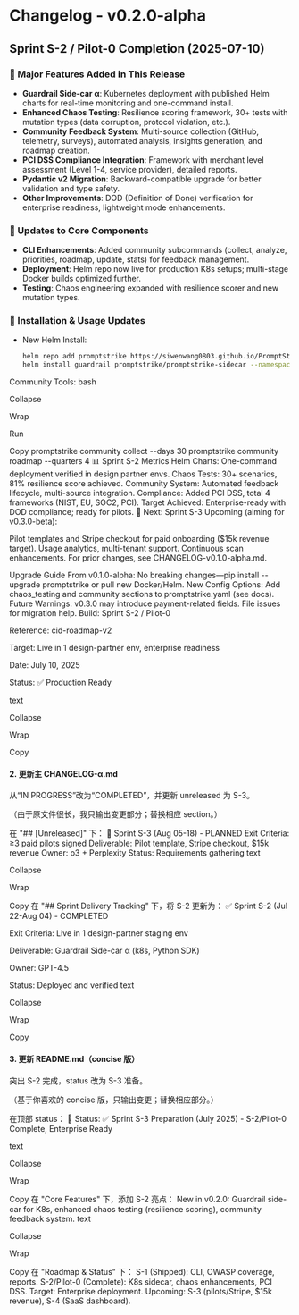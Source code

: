 # Changelog - v0.2.0-alpha

## Sprint S-2 / Pilot-0 Completion (2025-07-10)

### 🎯 Major Features Added in This Release

- **Guardrail Side-car α**: Kubernetes deployment with published Helm charts for real-time monitoring and one-command install.
- **Enhanced Chaos Testing**: Resilience scoring framework, 30+ tests with mutation types (data corruption, protocol violation, etc.).
- **Community Feedback System**: Multi-source collection (GitHub, telemetry, surveys), automated analysis, insights generation, and roadmap creation.
- **PCI DSS Compliance Integration**: Framework with merchant level assessment (Level 1-4, service provider), detailed reports.
- **Pydantic v2 Migration**: Backward-compatible upgrade for better validation and type safety.
- **Other Improvements**: DOD (Definition of Done) verification for enterprise readiness, lightweight mode enhancements.

### 🔧 Updates to Core Components

- **CLI Enhancements**: Added community subcommands (collect, analyze, priorities, roadmap, update, stats) for feedback management.
- **Deployment**: Helm repo now live for production K8s setups; multi-stage Docker builds optimized further.
- **Testing**: Chaos engineering expanded with resilience scorer and new mutation types.

### 🚀 Installation & Usage Updates

- New Helm Install:
  ```bash
  helm repo add promptstrike https://siwenwang0803.github.io/PromptStrike
  helm install guardrail promptstrike/promptstrike-sidecar --namespace ps --set openai.apiKey=$OPENAI_API_KEY
Community Tools:
bash

Collapse

Wrap

Run

Copy
promptstrike community collect --days 30
promptstrike community roadmap --quarters 4
📊 Sprint S-2 Metrics
Helm Charts: One-command deployment verified in design partner envs.
Chaos Tests: 30+ scenarios, 81% resilience score achieved.
Community System: Automated feedback lifecycle, multi-source integration.
Compliance: Added PCI DSS, total 4 frameworks (NIST, EU, SOC2, PCI).
Target Achieved: Enterprise-ready with DOD compliance; ready for pilots.
🎯 Next: Sprint S-3
Upcoming (aiming for v0.3.0-beta):

Pilot templates and Stripe checkout for paid onboarding ($15k revenue target).
Usage analytics, multi-tenant support.
Continuous scan enhancements.
For prior changes, see CHANGELOG-v0.1.0-alpha.md.

Upgrade Guide
From v0.1.0-alpha: No breaking changes—pip install --upgrade promptstrike or pull new Docker/Helm.
New Config Options: Add chaos_testing and community sections to promptstrike.yaml (see docs).
Future Warnings: v0.3.0 may introduce payment-related fields. File issues for migration help.
Build: Sprint S-2 / Pilot-0

Reference: cid-roadmap-v2

Target: Live in 1 design-partner env, enterprise readiness

Date: July 10, 2025

Status: ✅ Production Ready

text

Collapse

Wrap

Copy
#### 2. 更新主 CHANGELOG-α.md
从“IN PROGRESS”改为“COMPLETED”，并更新 unreleased 为 S-3。

（由于原文件很长，我只输出变更部分；替换相应 section。）

在 "## [Unreleased]" 下：
🚧 Sprint S-3 (Aug 05-18) - PLANNED
 Exit Criteria: ≥3 paid pilots signed
 Deliverable: Pilot template, Stripe checkout, $15k revenue
 Owner: o3 + Perplexity
 Status: Requirements gathering
text

Collapse

Wrap

Copy
在 "## Sprint Delivery Tracking" 下，将 S-2 更新为：
✅ Sprint S-2 (Jul 22-Aug 04) - COMPLETED

 Exit Criteria: Live in 1 design-partner staging env

 Deliverable: Guardrail Side-car α (k8s, Python SDK)

 Owner: GPT-4.5

 Status: Deployed and verified
text

Collapse

Wrap

Copy
#### 3. 更新 README.md（concise 版）
突出 S-2 完成，status 改为 S-3 准备。

（基于你喜欢的 concise 版，只输出变更；替换相应部分。）

在顶部 status：
🚀 Status: ✅ Sprint S-3 Preparation (July 2025) - S-2/Pilot-0 Complete, Enterprise Ready

text

Collapse

Wrap

Copy
在 "Core Features" 下，添加 S-2 亮点：
New in v0.2.0: Guardrail side-car for K8s, enhanced chaos testing (resilience scoring), community feedback system.
text

Collapse

Wrap

Copy
在 "Roadmap & Status" 下：
S-1 (Shipped): CLI, OWASP coverage, reports.
S-2/Pilot-0 (Complete): K8s sidecar, chaos enhancements, PCI DSS. Target: Enterprise deployment.
Upcoming: S-3 (pilots/Stripe, $15k revenue), S-4 (SaaS dashboard).